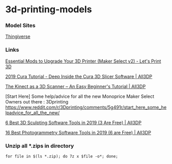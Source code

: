 # 3d-printing-models

### Model Sites

[Thingiverse](https://www.thingiverse.com/)

### Links

[Essential Mods to Upgrade Your 3D Printer (Maker Select v2) - Let's Print 3D](https://letsprint3d.net/2017/07/14/essential-mods-upgrade-3d-printer/)

[2019 Cura Tutorial - Deep Inside the Cura 3D Slicer Software | All3DP](https://all3dp.com/1/cura-tutorial-software-slicer-cura-3d/)

[The Kinect as a 3D Scanner – An Easy Beginner's Tutorial | All3DP](https://all3dp.com/2/kinect-3d-scanner-easy-beginner-tutorial/)

[Start Here] Some help/advice for all the new Monoprice Maker Select Owners out there : 3Dprinting
https://www.reddit.com/r/3Dprinting/comments/5g491r/start_here_some_helpadvice_for_all_the_new/

[6 Best 3D Sculpting Software Tools in 2019 (3 Are Free) | All3DP](https://all3dp.com/2/6-best-3d-sculpting-software-tools-4-are-free/)

[16 Best Photogrammetry Software Tools in 2019 (6 are Free) | All3DP](https://all3dp.com/1/best-photogrammetry-software/)


### Unzip all *.zips in directory
```
for file in $(ls *.zip); do 7z x $file -o*; done;
```
